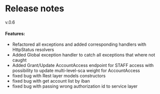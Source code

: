 # Release notes
v.0.6
#### Features:
* Refactored all exceptions and added corresponding handlers with HttpStatus resolvers
* Added Global exception handler to catch all exceptions that where not caught
* Added Grant/Update AccountAccess endpoint for STAFF access with possibility to update multi-level-sca weight for AccountAccess 
* fixed bug with Rest layer models constructors
* fixed bug with get account list by iban
* fixed bug with passing wrong authorization id to service layer
